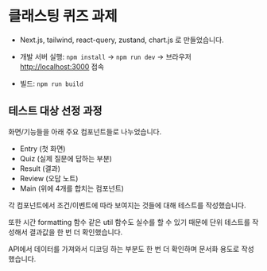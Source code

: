 # 클래스팅 퀴즈 과제

- Next.js, tailwind, react-query, zustand, chart.js 로 만들었습니다.

- 개발 서버 실행: `npm install` -> `npm run dev` -> 브라우저 [http://localhost:3000](http://localhost:3000) 접속
- 빌드: `npm run build`

## 테스트 대상 선정 과정

화면/기능들을 아래 주요 컴포넌트들로 나누었습니다.

- Entry (첫 화면)
- Quiz (실제 질문에 답하는 부분)
- Result (결과)
- Review (오답 노트)
- Main (위에 4개를 합치는 컴포넌트)

각 컴포넌트에서 조건/이벤트에 따라 보여지는 것들에 대해 테스트를 작성했습니다.

또한 시간 formatting 함수 같은 util 함수도 실수를 할 수 있기 때문에 단위 테스트를 작성해서 결과값을 한 번 더 확인했습니다.

API에서 데이터를 가져와서 디코딩 하는 부분도 한 번 더 확인하며 문서화 용도로 작성했습니다.
